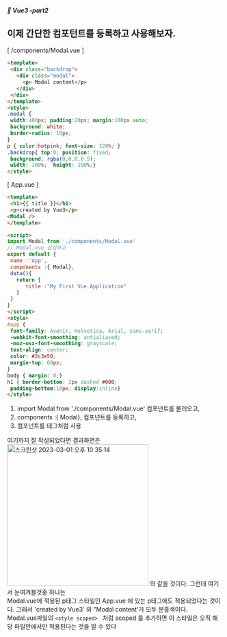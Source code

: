 ##### :cactus: Vue3 -part2

## 이제 간단한 컴포턴트를 등록하고 사용해보자.  
 [ /components/Modal.vue ]
 
 ```html
<template>
  <div class="backdrop"> 
    <div class="modal">
      <p> Modal content</p>
    </div>
  </div>
</template>
<style>
.modal {
  width:400px; padding:20px; margin:100px auto;
  background: white;
  border-radius: 10px;
}
p { color:hotpink; font-size: 120%; }
.backdrop{ top:0; position: fixed;
  background: rgba(0,0,0,0.5);
  width: 100%;  height: 100%;}
</style>

```
 
 
 [ App.vue ]
 ```html
<template>
  <h1>{{ title }}</h1>
  <p>created by Vue3</p>
 <Modal />
</template>

<script>
import Modal from './components/Modal.vue'
// Modal.vue 삽입하고
export default {
  name :'App',
  components :{ Modal}, 
  data(){
    return {
       title :"My First Vue Application"
    }
  }
}
</script>
<style>
#app {
  font-family: Avenir, Helvetica, Arial, sans-serif;
  -webkit-font-smoothing: antialiased;
  -moz-osx-font-smoothing: grayscale;
  text-align: center;
  color: #2c3e50;
  margin-top: 60px;
}
body { margin: 0;}
h1 { border-bottom: 2px dashed #000; 
  padding-bottom:10px; display:inline}
</style>
```
 
1) import Modal from './components/Modal.vue' 컴포넌트를 불러오고,  
2) components :{ Modal},  컴포넌트를 등록하고,   
3) <Modal />  컴포넌트를  태그처럼 사용
  
여기까지 잘 작성되었다면 결과화면은  
<img width="330" alt="스크린샷 2023-03-01 오후 10 35 14" src="https://user-images.githubusercontent.com/48478079/222154090-4b73ce2e-1147-4c1c-b4d1-19b62073eea6.png">
   와 같을 것이다. 그런데 여기서 눈여겨볼것중 하나는  
Modal.vue에 적용된 p태그 스타일인 App.vue 에 있는 p태그에도 적용되었다는 것이다. 그래서 'created by Vue3' 와 "Modal content'가 모두 분홍색이다.  
Modal.vue파일의 ``` <style scoped>  ``` 처럼 scoped 를 추가하면 이 스타일은 오직 해당 파일안에서만 적용된다는 것을 알 수 있다 

